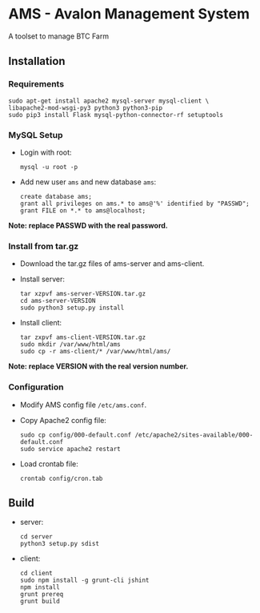 AMS - Avalon Management System
==============================
A toolset to manage BTC Farm

Installation
------------

### Requirements
```
sudo apt-get install apache2 mysql-server mysql-client \
libapache2-mod-wsgi-py3 python3 python3-pip
sudo pip3 install Flask mysql-python-connector-rf setuptools
```

### MySQL Setup
* Login with root:

    ```
    mysql -u root -p
    ```
* Add new user `ams` and new database `ams`:

    ```
    create database ams;
    grant all privileges on ams.* to ams@'%' identified by "PASSWD";
    grant FILE on *.* to ams@localhost;
    ```

**Note: replace PASSWD with the real password.**

### Install from tar.gz
* Download the tar.gz files of ams-server and ams-client.
* Install server:

    ```
    tar xzpvf ams-server-VERSION.tar.gz
    cd ams-server-VERSION
    sudo python3 setup.py install
    ```
* Install client:

    ```
    tar zxpvf ams-client-VERSION.tar.gz
    sudo mkdir /var/www/html/ams
    sudo cp -r ams-client/* /var/www/html/ams/
    ```

**Note: replace VERSION with the real version number.**

### Configuration
* Modify AMS config file `/etc/ams.conf`.
* Copy Apache2 config file:

    ```
    sudo cp config/000-default.conf /etc/apache2/sites-available/000-default.conf
    sudo service apache2 restart
    ```
* Load crontab file:

    ```
    crontab config/cron.tab
    ```

Build
-----
* server:
    ```
    cd server
    python3 setup.py sdist
    ```
* client:
    ```
    cd client
    sudo npm install -g grunt-cli jshint
    npm install
    grunt prereq
    grunt build
    ```
